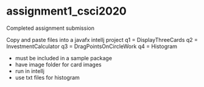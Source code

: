 # assignment1_csci2020
Completed assignment submission

Copy and paste files into a javafx intellj project
q1 = DisplayThreeCards
q2 = InvestmentCalculator
q3 = DragPointsOnCircleWork
q4 = Histogram
- must be included in a sample package
- have image folder for card images
- run in intellj
- use txt files for histogram
